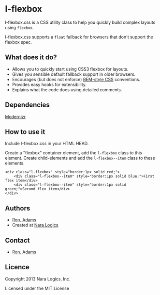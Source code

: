 # l-flexbox

l-flexbox.css is a CSS utility class to help you quickly build complex
layouts using `flexbox`.

l-flexbox.css supports a `float` fallback for browsers that don't support
the flexbox spec.

## What does it do?

* Allows you to quickly start using CSS3 flexbox for layouts.
* Gives you sensible default fallback support in older browsers.
* Encourages (but does not enforce) [BEM-style CSS](http://bem.info/method/) conventions.
* Provides easy hooks for extensibility.
* Explains what the code does using detailed comments.

## Dependencies

[Modernizr](https://github.com/Modernizr/Modernizr)

## How to use it

Include l-flexbox.css in your HTML HEAD.

Create a "flexbox" container element, add the `l-flexbox` class to this element.
Create child-elements and add the `l-flexbox--item` class to these elements.

```
<div class="l-flexbox" style="border:1px solid red;">
    <div class="l-flexbox--item" style="border:1px solid blue;">First flex item</div>
    <div class="l-flexbox--item" style="border:1px solid green;">Second flex item</div>
</div>
```

## Authors

* [Ron. Adams](https://github.com/ronadamsjr)
* Created at [Nara Logics](http://nara.me/)

## Contact
* [Ron. Adams](http://twitter.com/ronaldjadams)

## Licence

Copyright 2013 Nara Logics, Inc.

Licensed under the MIT License
